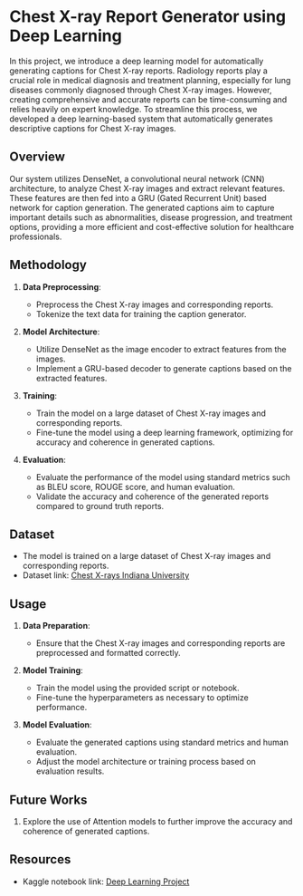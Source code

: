 # Chest X-ray Report Generator using Deep Learning

In this project, we introduce a deep learning model for automatically generating captions for Chest X-ray reports. Radiology reports play a crucial role in medical diagnosis and treatment planning, especially for lung diseases commonly diagnosed through Chest X-ray images. However, creating comprehensive and accurate reports can be time-consuming and relies heavily on expert knowledge. To streamline this process, we developed a deep learning-based system that automatically generates descriptive captions for Chest X-ray images.


## Overview

Our system utilizes DenseNet, a convolutional neural network (CNN) architecture, to analyze Chest X-ray images and extract relevant features. These features are then fed into a GRU (Gated Recurrent Unit) based network for caption generation. The generated captions aim to capture important details such as abnormalities, disease progression, and treatment options, providing a more efficient and cost-effective solution for healthcare professionals.

## Methodology

1. **Data Preprocessing**:
   - Preprocess the Chest X-ray images and corresponding reports.
   - Tokenize the text data for training the caption generator.

2. **Model Architecture**:
   - Utilize DenseNet as the image encoder to extract features from the images.
   - Implement a GRU-based decoder to generate captions based on the extracted features.

3. **Training**:
   - Train the model on a large dataset of Chest X-ray images and corresponding reports.
   - Fine-tune the model using a deep learning framework, optimizing for accuracy and coherence in generated captions.

4. **Evaluation**:
   - Evaluate the performance of the model using standard metrics such as BLEU score, ROUGE score, and human evaluation.
   - Validate the accuracy and coherence of the generated reports compared to ground truth reports.

## Dataset

- The model is trained on a large dataset of Chest X-ray images and corresponding reports.
- Dataset link: [Chest X-rays Indiana University](https://www.kaggle.com/datasets/raddar/chest-xrays-indiana-university)

## Usage

1. **Data Preparation**:
   - Ensure that the Chest X-ray images and corresponding reports are preprocessed and formatted correctly.

2. **Model Training**:
   - Train the model using the provided script or notebook.
   - Fine-tune the hyperparameters as necessary to optimize performance.

3. **Model Evaluation**:
   - Evaluate the generated captions using standard metrics and human evaluation.
   - Adjust the model architecture or training process based on evaluation results.

## Future Works

1. Explore the use of Attention models to further improve the accuracy and coherence of generated captions.

## Resources

- Kaggle notebook link: [Deep Learning Project](https://www.kaggle.com/code/shashankpandey2411/deep-learning-project)

